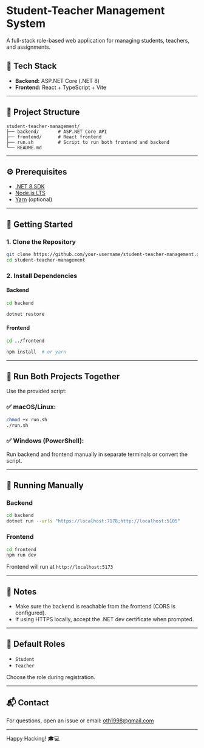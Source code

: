 # Student-Teacher Management System

A full-stack role-based web application for managing students, teachers, and assignments.

## 🧱 Tech Stack
- **Backend:** ASP.NET Core (.NET 8)
- **Frontend:** React + TypeScript + Vite

---

## 📁 Project Structure
```
student-teacher-management/
├── backend/       # ASP.NET Core API
├── frontend/      # React frontend
├── run.sh         # Script to run both frontend and backend
└── README.md
```

---

## ⚙️ Prerequisites
- [.NET 8 SDK](https://dotnet.microsoft.com/en-us/download/dotnet/8.0)
- [Node.js LTS](https://nodejs.org/en)
- [Yarn](https://classic.yarnpkg.com/en/docs/install/) (optional)

---

## 🚀 Getting Started

### 1. Clone the Repository
```bash
git clone https://github.com/your-username/student-teacher-management.git
cd student-teacher-management
```

### 2. Install Dependencies

#### Backend
```bash
cd backend

dotnet restore
```

#### Frontend
```bash
cd ../frontend

npm install  # or yarn
```

---

## 🏁 Run Both Projects Together

Use the provided script:

### ✅ macOS/Linux:
```bash
chmod +x run.sh
./run.sh
```

### ✅ Windows (PowerShell):
Run backend and frontend manually in separate terminals or convert the script.

---

## 🧪 Running Manually

### Backend
```bash
cd backend
dotnet run --urls "https://localhost:7178;http://localhost:5105"
```

### Frontend
```bash
cd frontend
npm run dev
```
Frontend will run at `http://localhost:5173`

---

## 📌 Notes
- Make sure the backend is reachable from the frontend (CORS is configured).
- If using HTTPS locally, accept the .NET dev certificate when prompted.

---

## 🧠 Default Roles
- `Student`
- `Teacher`

Choose the role during registration.

---

## 📬 Contact
For questions, open an issue or email: [oth1998@gmail.com](mailto:oth1998@gmail.com)

---

Happy Hacking! 🎓💻


